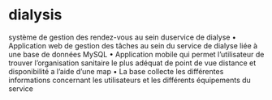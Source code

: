 # dialysis
système de gestion des rendez-vous au sein duservice de dialyse 
•	Application web de gestion des tâches au sein du service de dialyse liée à une base de données MySQL 
•	Application mobile qui permet l’utilisateur de trouver l’organisation sanitaire le plus adéquat    de point de vue distance et disponibilité a l’aide d’une map 
•	La base collecte les différentes informations concernant les utilisateurs et les différents équipements du service
